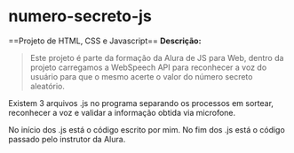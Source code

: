 
# numero-secreto-js

==Projeto de HTML, CSS e Javascript==
**Descrição:**

> Este projeto é parte da formação da Alura de JS para Web, dentro da projeto carregamos a WebSpeech API para reconhecer a voz do usuário para que o mesmo acerte o valor do número secreto aleatório.

Existem 3 arquivos .js no programa separando os processos em sortear, reconhecer a voz e validar a informação obtida via microfone.

No início dos .js está o código escrito por mim.
No fim dos .js está o código passado pelo instrutor da Alura.